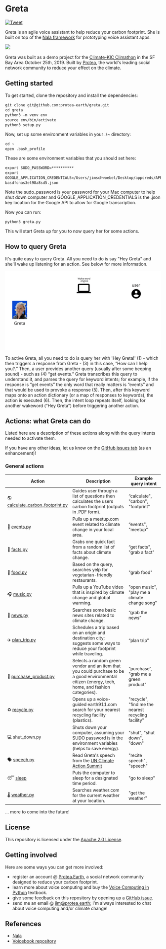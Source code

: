 # Greta
[![Tweet](https://img.shields.io/twitter/url/http/shields.io.svg?style=social)](https://twitter.com/intent/tweet?text=Are%20you%20a%20climate%20enthusiast%20looking%20to%20learn%20how%20to%20be%20a%20better%20climate%20citizen?%20Check%20out%20Greta,%20a%20climate-based%20voice%20assistant%20@%20https://github.com/jim-schwoebel/greta.&hashtags=protea,greta,voice,assistant)

Greta is an agile voice assistant to help reduce your carbon footprint. She is built on top of the [Nala framework](https://github.com/jim-schwoebel/nala) for prototyping voice assistant apps. 

![](https://media.giphy.com/media/ZbH9DaFU2dZ4F6M4OI/giphy.gif)

Greta was built as a demo project for the [Climate-KIC Climathon](https://climathon.climate-kic.org/en/san-francisco-the-event-page-2019) in the SF Bay Area October 25th, 2019. Built by [Protea](http://protea.earth), the world's leading social network community to reduce your effect on the climate.

## Getting started

To get started, clone the repository and install the dependencies:

```
git clone git@github.com:protea-earth/greta.git
cd greta 
python3 -m venv env
source env/bin/activate
python3 setup.py 
```

Now, set up some environment variables in your ./~ directory:

```
cd ~
open .bash_profile
```

These are some environment variables that you should set here: 

```
export SUDO_PASSWORD=**********
export GOOGLE_APPLICATION_CREDENTIALS=/Users/jimschwoebel/Desktop/appcreds/APPNAME-basdfcnas3el98a8sd5.json
```

Note the sudo_password is your password for your Mac computer to help shut down computer and GOOGLE_APPLICATION_CREDENTIALS is the .json key location for the Google API to allow for Google transcription.

Now you can run:

```
python3 greta.py
```

This will start Greta up for you to now query her for some actions.

## How to query Greta

It's quite easy to query Greta. All you need to do is say "Hey Greta" and she'll wake up listening for an action. See below for more information.

![](https://github.com/protea-earth/greta/blob/master/data/other/Gif-2019-56-06-18-56-43.gif)

To active Greta, all you need to do is query her with 'Hey Greta!' (1) - which then triggers a response from Greta - (3) in this case, “How can I help you?.” Then, a user provides another query (usually after some beeping sound) - such as (4) “get events.” Greta transcribes this query to understand it, and parses the query for keyword intents; for example, if the response is “get events” the only word that really matters is “events” and that would be used to provoke a response (5). Then, after this keyword maps onto an action dictionary (or a map of responses to keywords), the action is executed (6). Then, the intent loop repeats itself, looking for another wakeword (“Hey Greta”) before triggering another action.

## Actions: what Greta can do

Listed here are a description of these actions along with the query intents needed to activate them. 

If you have any other ideas, let us know on the [GitHub issues tab](https://github.com/protea-earth/greta/issues) (as an enhancement)! 

### General actions 

| Action  | Description | Example query intent | 
| ------------- | ------------- | ------------- |
|🌎 [calculate_carbon_footprint.py](https://drive.google.com/open?id=1Z6jaDPz6kwGahaa1bwQJBvZzTil6FDII) | Guides user through a list of questions then calculates the users carbon footprint (outputs in .PDF form). | “calculate", "carbon", "footprint" | 
|📅 [events.py](https://drive.google.com/open?id=1ZthFKlQcaGFoyke2rEPN1vekhNfzut0O) | Pulls up a meetup.com event related to climate change in your local area. | “events", "meetup" | 
|📠 [facts.py](https://drive.google.com/open?id=1YMfVj7nLY_JH7QZ51dM_-XaTBOR7loKH) | Grabs one quick fact from a random list of facts about climate change. | “get facts", "grab a fact" | 
|🥗 [food.py](https://drive.google.com/open?id=18hTs4qL2aiq_D4eHKH9FnU0tZGc8aoEI) | Based on the query, searches yelp for vegetarian-friendly restaurants. |"grab food"| 
|🎧 [music.py](https://drive.google.com/open?id=1Lr_7z-zwsnkvREWXTP3DFDR0XhnTELa7) | Pulls up a YouTube video that is inspired by climate change and global warming. | "open music", "play me a climate change song"| 
|📰 [news.py](https://drive.google.com/open?id=12yKti9dgIvoC3AHg5F_E4zbdxDItce3A) | Searches some basic news sites related to climate change. | “grab the news” | 
|✈️ [plan_trip.py](https://drive.google.com/open?id=1R3oG14oFAEebtCIt6pF-8UrwrrH0SQx3) | Schedules a trip based on an origin and destination city; suggests some ways to reduce your footprint while traveling. | “plan trip” | 
|💸 [purchase_product.py](https://drive.google.com/open?id=1CqfUE9s9FQB6laZUQlUK4bRavuUpWQ8a) | Selects a random green vendor and an item that you could purchase to be a good environmental citizen (energy, tech, home, and fashion categories). | “purchase”, "grab me a green product" |
|♻️ [recycle.py](https://drive.google.com/open?id=1O8dFCX9W_wgtcG89Bu9Nzlr0hyHbyhOh) | Opens up a voice-guided earth911.com  search for your nearest recycling facility (plastics). | "recycle", "find me the nearest recycling facility" | 
|💻 shut_down.py | Shuts down your computer, assuming your SUDO password is in the environment variables (helps to save energy). | "shut", "shut down", "down" | 
|🗣️ [speech.py](https://drive.google.com/open?id=13o7P_EdK6LkoSHH1FQPERhtapdaLVMGX) | Read Greta's speech from the [UN Climate Action Summit](https://www.npr.org/2019/09/23/763452863/transcript-greta-thunbergs-speech-at-the-u-n-climate-action-summit) | "recite speech", "speech" | 
|😴 [sleep](https://drive.google.com/open?id=1ylteEGYVDaxUR9GpyjpaGoURHyIWbFHj) |  Puts the computer to sleep for a designated time period. | "go to sleep"|
|🌡️ [weather.py](https://drive.google.com/open?id=1xq0yqbDSVzD7bF1Y5kar4lufCtxfwCVo) | Searches weather.com for the current weather at your location. | "get the weather"|

... more to come into the future! 

## License
This repository is licensed under the [Apache 2.0 License](https://www.apache.org/licenses/LICENSE-2.0). 

## Getting involved
Here are some ways you can get more involved:

* register an account @ [Protea.Earth](http://protea.earth), a social network community designed to reduce your carbon footprint.
* learn more about voice computing and buy the [Voice Computing in Python](https://github.com/jim-schwoebel/voicebook) textbook.
* give some feedback on this repository by opening up a [GitHub issue](https://github.com/protea-earth/greta/issues).
* send me an email @ jim@protea.earth; I'm always interested to chat about voice computing and/or climate change!

## References

* [Nala](https://github.com/jim-schwoebel/nala)
* [Voicebook repository](https://github.com/jim-schwoebel/voicebook)
